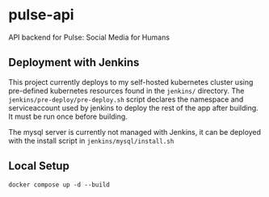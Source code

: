 # pulse-api
API backend for Pulse: Social Media for Humans

## Deployment with Jenkins
This project currently deploys to my self-hosted kubernetes cluster using pre-defined kubernetes resources found in the `jenkins/` directory.  The `jenkins/pre-deploy/pre-deploy.sh` script declares the namespace and serviceaccount used by jenkins to deploy the rest of the app after building.  It must be run once before building.

The mysql server is currently not managed with Jenkins, it can be deployed with the install script in `jenkins/mysql/install.sh`

## Local Setup
`docker compose up -d --build`